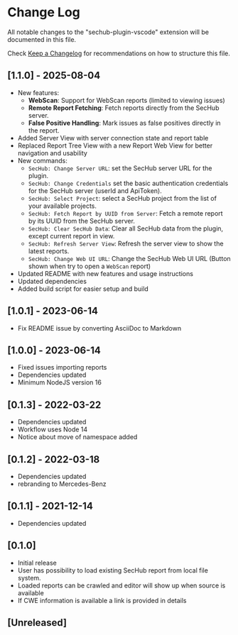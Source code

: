 <!-- SPDX-License-Identifier: MIT --->
# Change Log

All notable changes to the "sechub-plugin-vscode" extension will be documented in this file.

Check [Keep a Changelog](http://keepachangelog.com/) for recommendations on how to structure this file.

## [1.1.0] - 2025-08-04
- New features:
  - **WebScan**: Support for WebScan reports (limited to viewing issues)
  - **Remote Report Fetching**: Fetch reports directly from the SecHub server.
  - **False Positive Handling**: Mark issues as false positives directly in the report.
- Added Server View with server connection state and report table
- Replaced Report Tree View with a new Report Web View for better navigation and usability
- New commands:
  - `SecHub: Change Server URL`: set the SecHub server URL for the plugin.
  - `SecHub: Change Credentials` set the basic authentication credentials for the SecHub server (userId and ApiToken).
  - `SecHub: Select Project`: select a SecHub project from the list of your available projects.
  - `SecHub: Fetch Report by UUID from Server`: Fetch a remote report by its UUID from the SecHub server.
  - `SecHub: Clear SecHub Data`: Clear all SecHub data from the plugin, except current report in view.
  - `SecHub: Refresh Server View`: Refresh the server view to show the latest reports.
  - `SecHub: Change Web UI URL`: Change the SecHub Web UI URL (Button shown when try to open a `WebScan` report)
- Updated README with new features and usage instructions
- Updated dependencies
- Added build script for easier setup and build

## [1.0.1] - 2023-06-14
- Fix README issue by converting AsciiDoc to Markdown

## [1.0.0] - 2023-06-14
- Fixed issues importing reports
- Dependencies updated
- Minimum NodeJS version 16

## [0.1.3] - 2022-03-22
- Dependencies updated
- Workflow uses Node 14
- Notice about move of namespace added

## [0.1.2] - 2022-03-18
- Dependencies updated 
- rebranding to Mercedes-Benz

## [0.1.1] - 2021-12-14
- Dependencies updated

## [0.1.0]
- Initial release
- User has possibility to load existing SecHub report from local file system.
- Loaded reports can be crawled and editor will show up when source is available
- If CWE information is available a link is provided in details

## [Unreleased]
